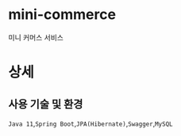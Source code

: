 # mini-commerce
미니 커머스 서비스

# 상세
## 사용 기술 및 환경
`Java 11`,`Spring Boot`,`JPA(Hibernate)`,`Swagger`,`MySQL`
